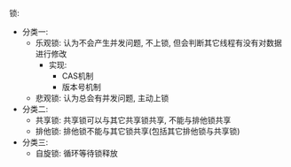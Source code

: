 锁:
* 分类一:
    * 乐观锁: 认为不会产生并发问题, 不上锁, 但会判断其它线程有没有对数据进行修改
        * 实现:
            * CAS机制
            * 版本号机制
    * 悲观锁: 认为总会有并发问题, 主动上锁
* 分类二:
    * 共享锁: 共享锁可以与其它共享锁共享, 不能与排他锁共享
    * 排他锁: 排他锁不能与其它锁共享(包括其它排他锁与共享锁)
* 分类三:
    * 自旋锁: 循环等待锁释放

[](https://blog.csdn.net/ITer_ZC/article/details/42006811)

